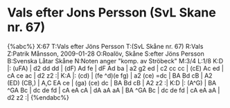 # Vals efter Jons Persson (SvL Skane nr. 67)

{%abc%}
X:67
T:Vals efter Jöns Persson
T:(SvL Skåne nr. 67)
R:Vals
Z:Patrik Månsson, 2009-01-28
O:Roalöv, Skåne
S:efter Jöns Persson
B:Svenska Låtar Skåne
N:Noten anger "komp. av Ströbeck"
M:3/4
L:1/8
K:D
|: (uFA) | d2 dd dd | (dF) Ad fe | dF Ad ba | a2 g2 ed |
c2 cc cc | (cE) Ac ed | cA ce ac | d2 z2 :|
K:A
|: (cd) | (fe ^d)(e fg) | a2 (ce) =dc | BA Bd cB | A2 (ED) (CB,) |
A,C EA ce | (ga) (ce) dc | BA Bd cB | A2 z2 :|
K:D
|: (A^G) | BA ^GA Bc | dc de fd | cA eA cA |
dA aA aA | BA ^GA Bc | dc de fd | cA eA aA | d2 z2 :|
{%endabc%}

